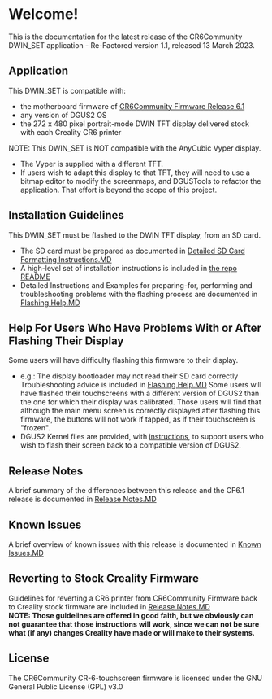 # Welcome!
This is the documentation for the latest release of the CR6Community DWIN_SET application - Re-Factored version 1.1, released 13 March 2023.

## Application
This DWIN_SET is compatible with:
- the motherboard firmware of [CR6Community Firmware Release 6.1](https://github.com/CR6Community/Marlin/releases/tag/v2.0.8.1-cr6-community-release-6.1)
- any version of DGUS2 OS
- the 272 x 480 pixel portrait-mode DWIN TFT display delivered stock with each Creality CR6 printer

NOTE: This DWIN_SET is NOT compatible with the AnyCubic Vyper display.
- The Vyper is supplied with a different TFT.    
- If users wish to adapt this display to that TFT, they will need to use a bitmap editor to modify the screenmaps, and DGUSTools to refactor the application.  That effort is beyond the scope of this project.

## Installation Guidelines
This DWIN_SET must be flashed to the DWIN TFT display, from an SD card.
- The SD card must be prepared as documented in [Detailed SD Card Formatting Instructions.MD](Detailed%20SD%20Card%20Formatting%20Instructions.MD)
- A high-level set of installation instructions is included in [the repo README](../README.md)
- Detailed Instructions and Examples for preparing-for, performing and troubleshooting problems with the flashing process are documented in [Flashing Help.MD](Flashing%20Help.MD)

## Help For Users Who Have Problems With or After Flashing Their Display
Some users will have difficulty flashing this firmware to their display.
 - e.g.: The display bootloader may not read their SD card correctly
Troubleshooting advice is included in [Flashing Help.MD](Flashing%20Help.MD)
Some users will have flashed their touchscreens with a different version of DGUS2 than the one for which their display was calibrated.  Those users will find that although the main menu screen is correctly displayed after flashing this firmware, the buttons will not work if tapped, as if their touchscreen is "frozen".
- DGUS2 Kernel files are provided, with [instructions](DGUS%20Kernel%20Files.MD), to support users who wish to flash their screen back to a compatible version of DGUS2.

## Release Notes
A brief summary of the differences between this release and the CF6.1 release is documented in [Release Notes.MD](Release%20Notes.MD)

## Known Issues
A brief overview of known issues with this release is documented in [Known Issues.MD](KNOWN%20ISSUES.MD)

## Reverting to Stock Creality Firmware
Guidelines for reverting a CR6 printer from CR6Community Firmware back to Creality stock firmware are included in [Release Notes.MD](Release%20Notes.MD)  
**NOTE: Those guidelines are offered in good faith, but we obviously can not guarantee that those instructions will work, since we can not be sure what (if any) changes Creality have made or will make to their systems.**

## License
The CR6Community CR-6-touchscreen firmware is licensed under the GNU General Public License (GPL) v3.0

